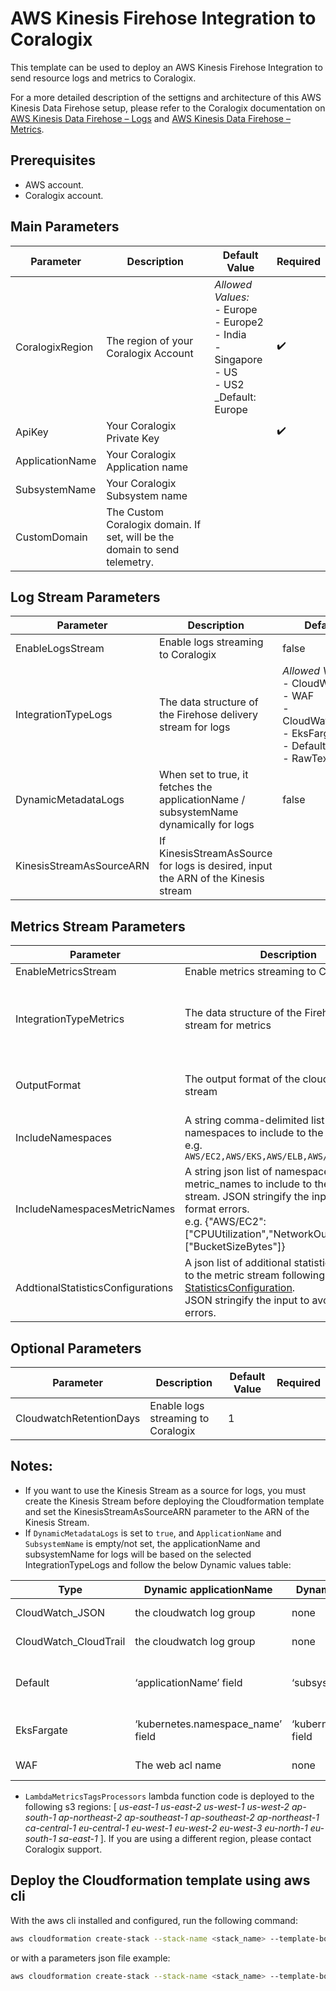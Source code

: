 # AWS Kinesis Firehose Integration to Coralogix

This template can be used to deploy an AWS Kinesis Firehose Integration to send resource logs and metrics to Coralogix.

For a more detailed description of the settigns and architecture of this AWS Kinesis Data Firehose setup, please refer to the Coralogix documentation on [AWS Kinesis Data Firehose – Logs](https://coralogix.com/docs/aws-firehose/) and [AWS Kinesis Data Firehose – Metrics](https://coralogix.com/docs/amazon-kinesis-data-firehose-metrics/).

## Prerequisites
* AWS account.
* Coralogix account.

## Main Parameters

| Parameter | Description | Default Value | Required |
|---|---|---|---|
| CoralogixRegion | The region of your Coralogix Account | _Allowed Values:_<br>- Europe<br>- Europe2<br>- India<br>- Singapore<br>- US<br>- US2<br>_Default: Europe | :heavy_check_mark: |
| ApiKey | Your Coralogix Private Key | |  :heavy_check_mark: |
| ApplicationName | Your Coralogix Application name | | |
| SubsystemName | Your Coralogix Subsystem name | | |
| CustomDomain | The Custom Coralogix domain. If set, will be the domain to send telemetry. | | |

## Log Stream Parameters

| Parameter | Description | Default Value | Required |
|---|---|---|---|
| EnableLogsStream | Enable logs streaming to Coralogix | false | |
| IntegrationTypeLogs | The data structure of the Firehose delivery stream for logs | _Allowed Values:_<br>- CloudWatch_JSON<br>- WAF<br>- CloudWatch_CloudTrail<br>- EksFargate<br>- Default<br>- RawText | |
| DynamicMetadataLogs | When set to true, it fetches the applicationName / subsystemName dynamically for logs | false | |
| KinesisStreamAsSourceARN | If KinesisStreamAsSource for logs is desired, input the ARN of the Kinesis stream |  | |

## Metrics Stream Parameters

| Parameter | Description | Default Value | Required |
|---|---|---|---|
| EnableMetricsStream | Enable metrics streaming to Coralogix | true | |
| IntegrationTypeMetrics | The data structure of the Firehose delivery stream for metrics | _Allowed Values:_<br>- opentelemetry0.7<br>- CloudWatch_Metrics_JSON<br>- CloudWatch_Metrics_OpenTelemetry070_WithAggregations<br> _Default_: CloudWatch_Metrics_OpenTelemetry070 | |
| OutputFormat | The output format of the cloudwatch metric stream | _Allowed Values:_<br>- opentelemetry0.7<br>- json<br> _Default_: opentelemetry0.7 | |
| IncludeNamespaces | A string comma-delimited list of namespaces to include to the metric stream <br>e.g. `AWS/EC2,AWS/EKS,AWS/ELB,AWS/Logs,AWS/S3` | | |
| IncludeNamespacesMetricNames | A string json list of namespaces and metric_names to include to the metric stream. JSON stringify the input to avoid format errors. <br>e.g. {"AWS/EC2":["CPUUtilization","NetworkOut"],"AWS/S3":["BucketSizeBytes"]} | | |
| AddtionalStatisticsConfigurations | A json list of additional statistics to include to the metric stream following [MetricStream StatisticsConfiguration](https://docs.aws.amazon.com/AWSCloudFormation/latest/UserGuide/aws-properties-cloudwatch-metricstream-metricstreamstatisticsconfiguration.html). <br>JSON stringify the input to avoid format errors. | "p50","p75","p95","p99" of the following <br>- AWS/EBS:[VolumeTotalReadTime,VolumeTotalWriteTime]<br>- AWS/ELB:[Latency,Duration], <br>- AWS/Lambda:[PostRuntimeExtensionsDuration]<br>- AWS/S3:[FirstByteLatency,TotalRequestLatency] | |

## Optional Parameters
| Parameter | Description | Default Value | Required |
|---|---|---|---|
| CloudwatchRetentionDays | Enable logs streaming to Coralogix | 1 | |

## Notes:

* If you want to use the Kinesis Stream as a source for logs, you must create the Kinesis Stream before deploying the Cloudformation template and set the KinesisStreamAsSourceARN parameter to the ARN of the Kinesis Stream.
* If `DynamicMetadataLogs` is set to `true`, and `ApplicationName` and `SubsystemName` is empty/not set, the applicationName and subsystemName for logs will be based on the selected IntegrationTypeLogs and follow the below Dynamic values table:

| Type | Dynamic applicationName | Dynamic subsystemName | Notes |
| --- | --- | --- | --- |
| CloudWatch_JSON | the cloudwatch log group | none | supplied by aws |
| CloudWatch_CloudTrail | the cloudwatch log group | none | supplied by aws |
| Default | ‘applicationName’ field	| ‘subsystemName’ field	| need to be supplied in the log to be used |
| EksFargate | ‘kubernetes.namespace_name’ field | ‘kubernetes.container_name’ field | supplied by the default configuration |
| WAF | The web acl name | none | supplied by aws |

* `LambdaMetricsTagsProcessors` lambda function code is deployed to the following s3 regions: [ _us-east-1 us-east-2 us-west-1 us-west-2 ap-south-1 ap-northeast-2 ap-southeast-1 ap-southeast-2 ap-northeast-1 ca-central-1 eu-central-1 eu-west-1 eu-west-2 eu-west-3 eu-north-1 eu-south-1 sa-east-1_ ]. If you are using a different region, please contact Coralogix support.

## Deploy the Cloudformation template using aws cli

With the aws cli installed and configured, run the following command:

```sh
aws cloudformation create-stack --stack-name <stack_name> --template-body template.yaml --capabilities CAPABILITY_AUTO_EXPAND CAPABILITY_IAM CAPABILITY_NAMED_IAM --parameter-overrides ApiKey=<coralogix_api_key> CoralogixRegion=<region> ApplicationName=<application_name> SubsystemName=<subsystem_name> EnableLogsStream=<true/false> EnableMetricsStream=<true/false> 
```

or with a parameters json file example:

```sh
aws cloudformation create-stack --stack-name <stack_name> --template-body template.yaml --parameters parameters.json --capabilities CAPABILITY_AUTO_EXPAND CAPABILITY_IAM CAPABILITY_NAMED_IAM
```

